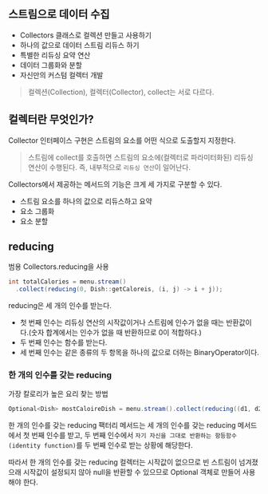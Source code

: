 ## 스트림으로 데이터 수집

- Collectors 클래스로 컬렉션 만들고 사용하기
- 하나의 값으로 데이터 스트림 리듀스 하기
- 특별한 리듀싱 요약 연산
- 데이터 그룹화와 분할
- 자신만의 커스텀 컬렉터 개발

> 컬렉션(Collection), 컬렉터(Collector), collect는 서로 다르다.

## 컬렉터란 무엇인가?

Collector 인터페이스 구현은 스트림의 요소를 어떤 식으로 도출할지 지정한다.

> 스트림에 collect를 호출하면 스트림의 요소에(컬렉터로 파라미터화된) 리듀싱 연산이 수행된다. 즉, 내부적으로 `리듀싱 연산`이 일어난다.


Collectors에서 제공하는 메서드의 기능은 크게 세 가지로 구분할 수 있다.

- 스트림 요소를 하나의 값으로 리듀스하고 요약
- 요소 그룹화
- 요소 분할

## reducing

범용 Collectors.reducing을 사용

```java
int totalCalories = menu.stream()
  .collect(reducing(0, Dish::getCaloreis, (i, j) -> i + j));
```

reducing은 세 개의 인수를 받는다.

- 첫 번째 인수는 리듀싱 연산의 시작값이거나 스트림에 인수가 없을 때는 반환값이다.(숫자 합계에서는 인수가 없을 때 반환하므로 0이 적합하다.)
- 두 번째 인수는 함수를 받는다.
- 세 번째 인수는 같은 종류의 두 항목을 하나의 값으로 더하는 BinaryOperator이다.

### 한 개의 인수를 갖는 reducing

가장 칼로리가 높은 요리 찾는 방법

```java
Optional<Dish> mostCaloireDish = menu.stream().collect(reducing((d1, d2) -> d1.getCaloreis() > d2.getCalories() ? d1 : d2));
```

한 개의 인수를 갖는 reducing 팩터리 메서드는 세 개의 인수를 갖는 reducing 메서드에서 첫 번째 인수를 받고, 두 번째 인수에서 
`자기 자신을 그대로 반환하는 항등함수(identity function)`를 두 번째 인수로 받는 상황에 해당한다.

따라서 한 개의 인수를 갖는 reducing 컬렉터는 시작값이 없으므로 빈 스트림이 넘겨졌으래 시작값이 설정되지 않아 null을 반환할 수 있으므로
Optional 객체로 만들어 사용해야 한다.
